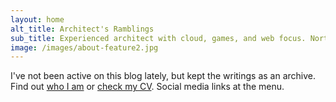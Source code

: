 ```yaml
---
layout: home
alt_title: Architect's Ramblings
sub_title: Experienced architect with cloud, games, and web focus. Northpole skier. Technology enthusiast.
image: /images/about-feature2.jpg
---
```

I've not been active on this blog lately, but kept the writings as an archive. Find out [who I am](/about)
or [check my CV](/cv). Social media links at the menu.
